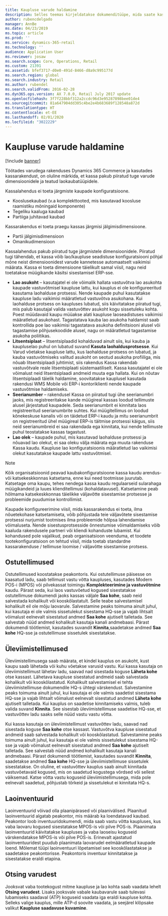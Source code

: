 ```yaml
---
title: Kaupluse varude haldamine
description: Selles teemas kirjeldatakse dokumenditüüpe, mida saate kasutada varude haldamiseks.
author: rubencdelgado
manager: AnnBe
ms.date: 04/23/2019
ms.topic: article
ms.prod: ''
ms.service: dynamics-365-retail
ms.technology: ''
audience: Application User
ms.reviewer: josaw
ms.search.scope: Core, Operations, Retail
ms.custom: 21391
ms.assetid: bfef3717-d0e0-491d-8466-d8a9c995177d
ms.search.region: global
ms.search.industry: Retail
ms.author: rubendel
ms.search.validFrom: 2016-02-28
ms.dyn365.ops.version: AX 7.0.0, Retail July 2017 update
ms.openlocfilehash: 3f7f228bbf312a2ccdc96d3e95287898bee01de4
ms.sourcegitcommit: 81a647904dd305c4be2e4b683689f128548a872d
ms.translationtype: HT
ms.contentlocale: et-EE
ms.lasthandoff: 02/01/2020
ms.locfileid: "3022229"
---
```

# <a name="store-inventory-management"></a>Kaupluse varude haldamine

[!include [banner](includes/banner.md)]

Töötades varudega rakenduses Dynamics 365 Commerce ja kasutades kassarakendust, on oluline märkida, et kassa pakub piiratud tuge varude dimensioonidele ja teatud laokaubatüüpidele.

Kassalahendus ei toeta järgmiste kaupade konfiguratsioone.

- Kooslusekaubad (v.a komplekttooted, mis kasutavad koosluse raamistiku mõningaid komponente)
- Tegeliku kaaluga kaubad
- Partiiga juhitavad kaubad

Kassarakendus ei toeta praegu kassas järgmisi jälgimisdimensioone.

- Partii jälgimisdimensioon
- Omanikudimensioon

Kassalahendus pakub piiratud tuge järgmistele dimensioonidele. Piiratud tugi tähendab, et kassa võib lao/kaupluse seadistuse konfiguratsiooni põhjal mõne neist dimensioonidest varude kannetesse automaatselt vaikimisi määrata. Kassa ei toeta dimensioone täielikult samal viisil, nagu neid toetatakse müügikande käsitsi sisestamisel ERP-sse. 

- **Lao asukoht** – kasutajatel ei ole võimalik hallata vastuvõtva lao asukohta kaupade vastuvõtmisel kaupluse lattu, kui kauplus ei ole konfigureeritud kasutama laohalduse protsessi. Nende kaupade puhul kasutatakse kaupluse ladu vaikimisi määratletud vastuvõtva asukohana. Kui laohalduse protsess on kaupluses lubatud, siis käivitatakse piiratud tugi, mis palub kasutajal valida vastuvõttev asukoht kogu sissetuleku kohta. Poest müüdavaid kaupu müüakse alati kaupluse laoseadistuses vaikimisi määratletud asukohast. Tagastatava kauba lao asukoha haldamist saab kontrollida poe lao vaikimisi tagastatava asukoha definitsiooni alusel või tagastamise põhjusekoodide alusel, nagu on määratletud tagastamise asukoha poliitikas.
- **Litsentsiplaat** – litsentsiplaadid kohalduvad ainult siis, kui kauba ja kaupluselao puhul on lubatud suvand **Kasuta laohaldusprotsesse**. Kui Varud võetakse kaupluse lattu, kus laohalduse protsess on lubatud, ja kauba vastuvõtmiseks valitud asukoht on seotud asukoha profiiliga, mis nõuab litsentsiplaadi juhtimist, siis rakendus Kassa rakendab vastuvõtvale reale litsentsiplaati süstemaatiliselt. Kassa kasutajatel ei ole võimalust neid litsentsiplaadi andmeid muuta ega hallata. Kui on nõutav litsentsiplaadi täielik haldamine, soovitatakse kauplusel kasutada rakendusi WMS Mobile või ERP-i kontoriklienti nende kaupade vastuvõtmise haldamiseks.
- **Seerianumber** – rakendusel Kassa on piiratud tugi ühe seerianumbri jaoks, mis registreeritakse kande müügireal kassas loodud tellimuste alusel järjestatud kaupadele. Seda seerianumbrit ei kinnitata laos registreeritud seerianumbrite suhtes. Kui müügitellimus on loodud kõnekeskuse kanalis või on täidetud ERP-i kaudu ja mitu seerianumbrit on registreeritud ühel müügireal ERP-is täitmise protsessi käigus, siis neid seerianumbreid ei saa rakendada ega kinnitata, kui nende tellimuste puhul teostatakse kassas tagastust.
- **Lao olek** – kaupade puhul, mis kasutavad laohalduse protsessi ja nõuavad lao olekut, ei saa oleku välja määrata ega muuta rakenduse Kassa kaudu. Kaupluse lao konfiguratsioonis määratletud lao vaikimisi olekut kasutatakse kaupade lattu vastuvõtmisel.

> [!NOTE]
> Kõik organisatsioonid peavad kaubakonfiguratsioone kassa kaudu arendus- või katsekeskkonnas katsetama, enne kui need tootmisse juurutab. Katsetage oma kaupu, tehes nendega kassa kaudu regulaarseid sularahaga müügikandeid ja luues klienditellimusi (kohaldatavusel). Katsetamine peab hõlmama katsekeskkonnas täielikke väljavõtte sisestamise protsesse ja probleemide puudumise kontrollimist.
>
> Kaupade konfigureerimine viisil, mida kassarakendus ei toeta, ilma nõuetekohase katsetamiseta, võib põhjustada teie väljavõtete sisestamise protsessi nurjumist tootmises ilma probleemide hõlpsa lahendamise võimaluseta. Nende sisestusprotsesside õnnestumise võimaldamiseks võib kaaluda rakendusele partneri või kliendi kohanduste lubamist. Kui kohandused pole vajalikud, peab organisatsioon veenduma, et toodete tootekonfiguratsioon on tehtud viisil, mida toetab standardne kassarakenduse / tellimuse loomise / väljavõtte sisestamise protsess.

## <a name="purchase-orders"></a>Ostutellimused

Ostutellimused koostatakse peakontoris. Kui ostutellimuse päisesse on kaasatud ladu, saab tellimust vastu võtta kaupluses, kasutades Modern POS-i (MPOS) või pilvekassat toimingu **Komplekteerimine ja vastuvõtmine** kaudu. Pärast seda, kui laos vastuvõetud kogused sisestatakse ostutellimuse dokumendi jaoks kassas väljale **Saa kohe**, saab neid salvestada kohalikult või kooskõlastatult. Selle teabe salvestamisel kohalikult eil ole mõju laovarule. Salvestamine peaks toimuma ainult juhul, kui kasutaja ei ole valmis sissetulekut sisestama HQ-sse ja vajab lihtsalt võimalust eelnevalt sisestatud andmed **Saa kohe** ajutiselt talletada. See salvestab nüüd andmed kohalikult kasutaja kanali andmebaasi. Pärast dokumendi töötlemist, kasutades suvandit **Kinnita**,saadetakse andmed **Saa kohe** HQ-sse ja ostutellimuse sissetulek sisestatakse. 

## <a name="transfer-orders"></a>Üleviimistellimused

Üleviimistellimusega saab määrata, et kindel kauplus on asukoht, kust kaupu saab lähetada või kuhu võetakse varusid vastu. Kui kassa kasutaja on üleviimistellimust lähetav ladu, saavad nad sisestada koguse **Läheta kohe** otse kassast. Lähetava kaupluse sisestatud andmeid saab salvestada kohalikult või kooskõlastatud. Kohalikult salvestamisel ei tehta üleviimistellimuse dokumendile HQ-s ühtegi värskendust. Salvestamine peaks toimuma ainult juhul, kui kasutaja ei ole valmis saadetist sisestama HQ-sse ja vajab lihtsalt võimalust eelnevalt sisestatud andmed **Läheta kohe** ajutiselt talletada. Kui kauplus on saadetise kinnitamiseks valmis, tuleb valida suvand **Kinnita**. See sisestab üleviimistellimuse saadetise HQ-sse, et vastuvõttev ladu saaks selle nüüd vastu vastu võtta. 

Kui kassa kasutaja on üleviimistellimust vastuvõttev ladu, saavad nad sisestada koguse **Saa kohe** otse kassast. Vastuvõtva kaupluse sisestatud andmeid saab salvestada kohalikult või kooskõlastatud. Salvestamine peaks toimuma ainult juhul, kui kasutaja ei ole valmis sissetulekut sisestama HQ-sse ja vajab võimalust eelnevalt sisestatud andmed **Saa kohe** ajutiselt talletada. See salvestab nüüd andmed kohalikult kasutaja kanali andmebaasi. Pärast dokumendi töötlemist, kasutades suvandit **Kinnita**, saadetakse andmed **Saa kohe** HQ-sse ja üleviimistellimuse sissetulek sisestatakse. On oluline, et vastuvõttev kauplus saab ainult kinnitada vastuvõetavaid kogused, mis on saadetud kogustega võrdsed või sellest väiksemad. Katse võtta vastu koguseid üleviimistellimusega, mida pole eelnevalt saadetud, põhjustab tõrkeid ja sissetulekut ei kinnitata HQ-s.

## <a name="stock-counts"></a>Laoinventuurid

Laoinventuurid võivad olla plaanipärased või plaanivälised. Plaanitud laoinventuurid algatab peakontor, mis määrab ka loendatavad kaubad. Peakontor loob inventuuridokumendi, mida saab vastu võtta kaupluses, kus vaba laovaru kogused sisestatakse MPOS-is või pilve POS-is. Plaanimata laoinventuurid käivitatakse kaupluses ja vaba laoseisu koguseid värskendatakse MPOS-is või pilve POS-is. Erinevalt ajastatud laoinventuuridest puudub plaanimata laovarudel eelmääratletud kaupade loend. Mõlemat tüüpi laoinventuuri lõpetamisel see kooskõlastatakse ja saadetakse peakontorisse. Peakontoris inventuur kinnitatakse ja sisestatakse eraldi etapina.

## <a name="inventory-lookup"></a>Otsing varudest

Jooksvat vaba tootekogust mitme kaupluse ja lao kohta saab vaadata lehelt **Otsing varudest**. Lisaks jooksvale vabale kaubavarule saab tulevasi lubamiseks saadaval (ATP) koguseid vaadata iga eraldi kaupluse kohta. Selleks valige kauplus, mille ATP-d soovite vaadata, ja seejärel klõpsake valikut **Kaupluse saadavuse kuvamine**.
